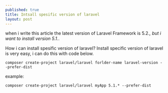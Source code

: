 ```yaml
---
published: true
title: Intsall spesific version of laravel
layout: post
---
```

when i write this article the latest version of Laravel Framework is 5.2.*, but i want to install version 5.1.*.

How i can install spesific version of laravel?
Install specific version of laravel is very easy, i can do this with code below.

    composer create-project laravel/laravel forlder-name laravel-version --prefer-dist

example:

    composer create-project laravel/laravel myApp 5.1.* --prefer-dist